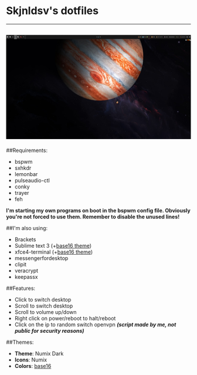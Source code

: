 # Skjnldsv's dotfiles
------------------------
![screenshot](https://raw.githubusercontent.com/skjnldsv/dotfiles/master/Screenshot1.png)
------------------------
##Requirements:
- bspwm
- sxhkdr
- lemonbar
- pulseaudio-ctl
- conky
- trayer
- feh

**I'm starting my own programs on boot in the bspwm config file. Obviously you're not forced to use them. Remember to disable the unused lines!**

##I'm also using:
- Brackets
- Sublime text 3 (+[base16 theme][base16-subl])
- xfce4-terminal (+[base16 theme][base16-term])
- messengerfordesktop
- clipit
- veracrypt
- keepassx

##Features:
- Click to switch desktop
- Scroll to switch desktop
- Scroll to volume up/down
- Right click on power/reboot to halt/reboot
- Click on the ip to random switch openvpn ***(script made by me, not public for security reasons)***

##Themes:
- **Theme**: Numix Dark
- **Icons**: Numix
- **Colors**: [base16][base16]


[base16-subl]: https://github.com/chriskempson/base16-textmate
[base16-term]: https://github.com/chriskempson/base16-xfce4-terminal
[base16]: https://github.com/chriskempson/base16